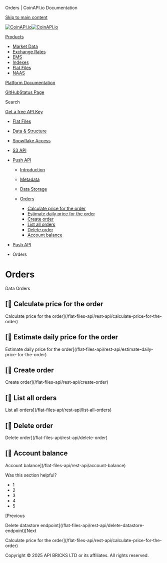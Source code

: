 Orders | CoinAPI.io Documentation




[Skip to main content](#__docusaurus_skipToContent_fallback)

[![CoinAPI.io](/img/logo.svg)![CoinAPI.io](/img/logo.svg)](https://www.coinapi.io)

[Products](/flat-files-api/rest-api/orders)

* [Market Data](/market-data/)
* [Exchange Rates](/exchange-rates-api/)
* [EMS](/ems-api/)
* [Indexes](/indexes-api/)
* [Flat Files](/flat-files-api/)
* [NAAS](/naas-api/)

[Platform Documentation](/general/authentication)

[GitHub](https://github.com/api-bricks/api-bricks-sdk)[Status Page](https://status.coinapi.io)

Search

[Get a free API Key](https://console.coinapi.io/?link=/apikeys/create)

* [Flat Files](/flat-files-api/)
* [Data & Structure](/flat-files-api/data-types/)
* [Snowflake Access](/flat-files-api/snowflake/)
* [S3 API](/flat-files-api/s3-api/)
* [Push API](/flat-files-api/rest-api/push-api)

  + [Introduction](/flat-files-api/rest-api/push-api)
  + [Metadata](/flat-files-api/rest-api/metadata)
  + [Data Storage](/flat-files-api/rest-api/data-storage)
  + [Orders](/flat-files-api/rest-api/orders)

    - [Calculate price for the order](/flat-files-api/rest-api/calculate-price-for-the-order)
    - [Estimate daily price for the order](/flat-files-api/rest-api/estimate-daily-price-for-the-order)
    - [Create order](/flat-files-api/rest-api/create-order)
    - [List all orders](/flat-files-api/rest-api/list-all-orders)
    - [Delete order](/flat-files-api/rest-api/delete-order)
    - [Account balance](/flat-files-api/rest-api/account-balance)

* [Push API](/flat-files-api/rest-api/push-api)
* Orders

Orders
======

Data Orders

[📄️ Calculate price for the order
--------------------------------

Calculate price for the order](/flat-files-api/rest-api/calculate-price-for-the-order)

[📄️ Estimate daily price for the order
-------------------------------------

Estimate daily price for the order](/flat-files-api/rest-api/estimate-daily-price-for-the-order)

[📄️ Create order
---------------

Create order](/flat-files-api/rest-api/create-order)

[📄️ List all orders
------------------

List all orders](/flat-files-api/rest-api/list-all-orders)

[📄️ Delete order
---------------

Delete order](/flat-files-api/rest-api/delete-order)

[📄️ Account balance
------------------

Account balance](/flat-files-api/rest-api/account-balance)

Was this section helpful?

* 1
* 2
* 3
* 4
* 5

[Previous

Delete datastore endpoint](/flat-files-api/rest-api/delete-datastore-endpoint)[Next

Calculate price for the order](/flat-files-api/rest-api/calculate-price-for-the-order)

Copyright © 2025 API BRICKS LTD or its affiliates. All rights reserved.